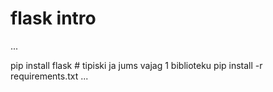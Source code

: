 # flask intro 
...

pip install flask # tipiski ja jums vajag 1 biblioteku
pip install -r requirements.txt 
...
